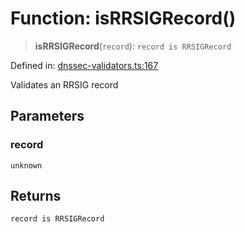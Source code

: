# Function: isRRSIGRecord()

> **isRRSIGRecord**(`record`): `record is RRSIGRecord`

Defined in: [dnssec-validators.ts:167](https://github.com/Nick2bad4u/dnsValidator/blob/main/src/dnssec-validators.ts#L167)

Validates an RRSIG record

## Parameters

### record

`unknown`

## Returns

`record is RRSIGRecord`
